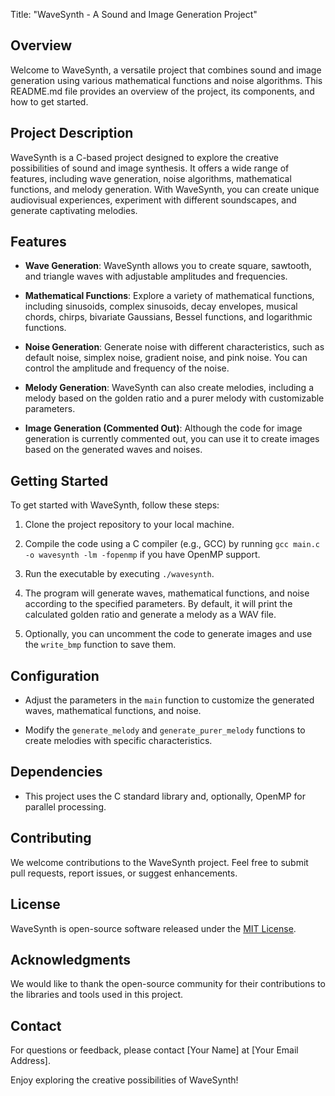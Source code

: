 Title: "WaveSynth - A Sound and Image Generation Project"

## Overview

Welcome to WaveSynth, a versatile project that combines sound and image generation using various mathematical functions and noise algorithms. This README.md file provides an overview of the project, its components, and how to get started.

## Project Description

WaveSynth is a C-based project designed to explore the creative possibilities of sound and image synthesis. It offers a wide range of features, including wave generation, noise algorithms, mathematical functions, and melody generation. With WaveSynth, you can create unique audiovisual experiences, experiment with different soundscapes, and generate captivating melodies.

## Features

- **Wave Generation**: WaveSynth allows you to create square, sawtooth, and triangle waves with adjustable amplitudes and frequencies.

- **Mathematical Functions**: Explore a variety of mathematical functions, including sinusoids, complex sinusoids, decay envelopes, musical chords, chirps, bivariate Gaussians, Bessel functions, and logarithmic functions.

- **Noise Generation**: Generate noise with different characteristics, such as default noise, simplex noise, gradient noise, and pink noise. You can control the amplitude and frequency of the noise.

- **Melody Generation**: WaveSynth can also create melodies, including a melody based on the golden ratio and a purer melody with customizable parameters.

- **Image Generation (Commented Out)**: Although the code for image generation is currently commented out, you can use it to create images based on the generated waves and noises.

## Getting Started

To get started with WaveSynth, follow these steps:

1. Clone the project repository to your local machine.

2. Compile the code using a C compiler (e.g., GCC) by running `gcc main.c -o wavesynth -lm -fopenmp` if you have OpenMP support.

3. Run the executable by executing `./wavesynth`.

4. The program will generate waves, mathematical functions, and noise according to the specified parameters. By default, it will print the calculated golden ratio and generate a melody as a WAV file.

5. Optionally, you can uncomment the code to generate images and use the `write_bmp` function to save them.

## Configuration

- Adjust the parameters in the `main` function to customize the generated waves, mathematical functions, and noise.

- Modify the `generate_melody` and `generate_purer_melody` functions to create melodies with specific characteristics.

## Dependencies

- This project uses the C standard library and, optionally, OpenMP for parallel processing.

## Contributing

We welcome contributions to the WaveSynth project. Feel free to submit pull requests, report issues, or suggest enhancements.

## License

WaveSynth is open-source software released under the [MIT License](LICENSE).

## Acknowledgments

We would like to thank the open-source community for their contributions to the libraries and tools used in this project.

## Contact

For questions or feedback, please contact [Your Name] at [Your Email Address].

Enjoy exploring the creative possibilities of WaveSynth!